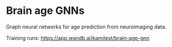 # Brain age GNNs

Graph neural networks for age prediction from neuroimaging data.

Training runs: https://app.wandb.ai/kamilest/brain-age-gnn
